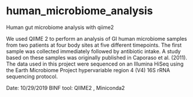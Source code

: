 
# human_microbiome_analysis
Human gut microbiome analysis with qiime2

We used QIIME 2 to perform an analysis of GI human microbiome samples from two patients at four body sites at five different timepoints. The first sample was collected immediately followed by antibiotic intake. A study based on these samples was originally published in Caporaso et al. (2011). The data used in this project were sequenced on an Illumina HiSeq using the Earth Microbiome Project hypervariable region 4 (V4) 16S rRNA sequencing protocol.

Date: 10/29/2019
BINF tool: QIIME2 , Miniconda2
